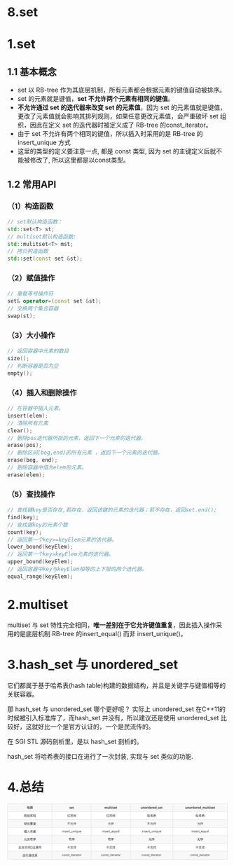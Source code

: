 # 8.set

# 1.set

## 1.1 基本概念

- set 以 RB-tree 作为其底层机制，所有元素都会根据元素的键值⾃动被排序。
- set 的元素就是键值，**set 不允许两个元素有相同的键值**。
- **不允许通过 set 的迭代器来改变 set 的元素值**，因为 set 的元素值就是键值，更改了元素值就会影响其排列规则，如果任意更改元素值，会严重破坏 set 组织，因此在定义 set 的迭代器时被定义成了 RB-tree 的const\_iterator。
- 由于 set 不允许有两个相同的键值，所以插⼊时采⽤的是 RB-tree 的 insert\_unique ⽅式
- 这⾥的类型的定义要注意⼀点, 都是 const 类型, 因为 set 的主键定义后就不能被修改了, 所以这⾥都是以const类型。

## 1.2 常用API

### （1）构造函数

```c++
// set默认构造函数：
std::set<T> st;
// multiset默认构造函数: 
std::mulitset<T> mst; 
// 拷贝构造函数
std::set(const set &st);
```

### （2）赋值操作

```c++
// 重载等号操作符
set& operator=(const set &st);
// 交换两个集合容器
swap(st);
```

### （3）大小操作

```c++
// 返回容器中元素的数目
size();
// 判断容器是否为空
empty();
```

### （4）插入和删除操作

```c++
// 在容器中插入元素。
insert(elem);
// 清除所有元素
clear();
// 删除pos迭代器所指的元素，返回下一个元素的迭代器。
erase(pos);
// 删除区间[beg,end)的所有元素 ，返回下一个元素的迭代器。
erase(beg, end);
// 删除容器中值为elem的元素。
erase(elem);
```

### （5）查找操作

```c++
// 查找键key是否存在,若存在，返回该键的元素的迭代器；若不存在，返回set.end();
find(key);
// 查找键key的元素个数
count(key);
// 返回第一个key>=keyElem元素的迭代器。
lower_bound(keyElem);
// 返回第一个key>keyElem元素的迭代器。
upper_bound(keyElem);
// 返回容器中key与keyElem相等的上下限的两个迭代器。
equal_range(keyElem);
```

# 2.multiset

multiset 与 set 特性完全相同，**唯⼀差别在于它允许键值重复**，因此插⼊操作采⽤的是底层机制 RB-tree 的insert\_equal() ⽽⾮ insert\_unique()。

# 3.hash\_set 与 unordered\_set

它们都属于基于哈希表(hash table)构建的数据结构，并且是关键字与键值相等的关联容器。

那 hash\_set 与 unordered\_set 哪个更好呢？ 实际上 unordered\_set 在C++11的时候被引⼊标准库了，⽽hash\_set 并没有，所以建议还是使⽤ unordered\_set ⽐较好，这就好⽐⼀个是官⽅认证的，⼀个是⺠流传的。

在 SGI STL 源码剖析⾥，是以 hash\_set 剖析的。

hash\_set 将哈希表的接口在进⾏了⼀次封装, 实现与 set 类似的功能.

# 4.总结

![](image/blsvkd83bp_vZXVdN552U.png)
